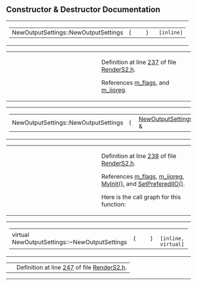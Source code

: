 ## Constructor & Destructor Documentation

<span id="d443a56d2fea3b8fa366b826473b0139" class="anchor"></span>

<table class="mdTable" data-cellpadding="2" data-cellspacing="0">
<colgroup>
<col style="width: 100%" />
</colgroup>
<tbody>
<tr>
<td class="mdRow"><table data-cellpadding="0" data-cellspacing="0" data-border="0">
<tbody>
<tr>
<td class="md" data-nowrap="" data-valign="top">NewOutputSettings::NewOutputSettings</td>
<td class="md" data-valign="top">( </td>
<td class="mdname1" data-valign="top" data-nowrap=""></td>
<td class="md" data-valign="top"> ) </td>
<td class="md" data-nowrap=""><code> [inline]</code></td>
</tr>
</tbody>
</table></td>
</tr>
</tbody>
</table>

<table data-cellspacing="5" data-cellpadding="0" data-border="0">
<colgroup>
<col style="width: 50%" />
<col style="width: 50%" />
</colgroup>
<tbody>
<tr>
<td> </td>
<td><p>Definition at line <a href="RenderS2_8h-source.md#l00237" class="el">237</a> of file <a href="RenderS2_8h-source.md" class="el">RenderS2.h</a>.</p>
<p>References <a href="RenderS2_8h-source.md#l00230" class="el">m_flags</a>, and <a href="RenderS2_8h-source.md#l00235" class="el">m_iioreg</a>.</p></td>
</tr>
</tbody>
</table>

<span id="338af8939297092b8317d8adbbaa2871" class="anchor"></span>

<table class="mdTable" data-cellpadding="2" data-cellspacing="0">
<colgroup>
<col style="width: 100%" />
</colgroup>
<tbody>
<tr>
<td class="mdRow"><table data-cellpadding="0" data-cellspacing="0" data-border="0">
<tbody>
<tr>
<td class="md" data-nowrap="" data-valign="top">NewOutputSettings::NewOutputSettings</td>
<td class="md" data-valign="top">( </td>
<td class="md" data-nowrap="" data-valign="top"><a href="classNewOutputSettings.md" class="el">NewOutputSettings</a> &amp; </td>
<td class="mdname1" data-valign="top" data-nowrap=""><em>other</em></td>
<td class="md" data-valign="top"> ) </td>
<td class="md" data-nowrap=""><code> [inline]</code></td>
</tr>
</tbody>
</table></td>
</tr>
</tbody>
</table>

<table data-cellspacing="5" data-cellpadding="0" data-border="0">
<colgroup>
<col style="width: 50%" />
<col style="width: 50%" />
</colgroup>
<tbody>
<tr>
<td> </td>
<td><p>Definition at line <a href="RenderS2_8h-source.md#l00238" class="el">238</a> of file <a href="RenderS2_8h-source.md" class="el">RenderS2.h</a>.</p>
<p>References <a href="RenderS2_8h-source.md#l00230" class="el">m_flags</a>, <a href="RenderS2_8h-source.md#l00235" class="el">m_iioreg</a>, <a href="classNewOutputSettings.md#9d74f924ab10c32462e7f82ed5bd060f" class="el">MyInit()</a>, and <a href="RenderS2_8h-source.md#l00272" class="el">SetPreferedIIO()</a>.</p>
<p>Here is the call graph for this function:</p>
<span class="image placeholder" data-original-image-src="classNewOutputSettings_338af8939297092b8317d8adbbaa2871_cgraph.gif" data-original-image-title="" data-border="0" usemap="#classNewOutputSettings_338af8939297092b8317d8adbbaa2871_cgraph_map"></span></td>
</tr>
</tbody>
</table>

<span id="d6f0126b17bba6a314626e470077e1ab" class="anchor"></span>

<table class="mdTable" data-cellpadding="2" data-cellspacing="0">
<colgroup>
<col style="width: 100%" />
</colgroup>
<tbody>
<tr>
<td class="mdRow"><table data-cellpadding="0" data-cellspacing="0" data-border="0">
<tbody>
<tr>
<td class="md" data-nowrap="" data-valign="top">virtual NewOutputSettings::~NewOutputSettings</td>
<td class="md" data-valign="top">( </td>
<td class="mdname1" data-valign="top" data-nowrap=""></td>
<td class="md" data-valign="top"> ) </td>
<td class="md" data-nowrap=""><code> [inline, virtual]</code></td>
</tr>
</tbody>
</table></td>
</tr>
</tbody>
</table>

|  |  |
|----|----|
|   | Definition at line <a href="RenderS2_8h-source.md#l00247" class="el">247</a> of file <a href="RenderS2_8h-source.md" class="el">RenderS2.h</a>. |

------------------------------------------------------------------------

